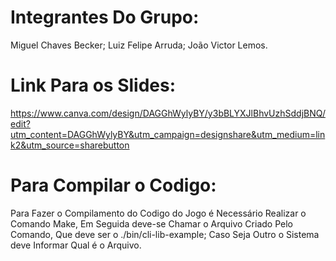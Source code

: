 # Integrantes Do Grupo:
Miguel Chaves Becker;
Luiz Felipe Arruda;
João Victor Lemos.


# Link Para os Slides:
https://www.canva.com/design/DAGGhWylyBY/y3bBLYXJlBhvUzhSddjBNQ/edit?utm_content=DAGGhWylyBY&utm_campaign=designshare&utm_medium=link2&utm_source=sharebutton

# Para Compilar o Codigo:
Para Fazer o Compilamento do Codigo do Jogo é Necessário Realizar o Comando Make, Em Seguida deve-se Chamar o Arquivo Criado Pelo Comando, Que deve ser o ./bin/cli-lib-example; Caso Seja Outro o Sistema deve Informar Qual é o Arquivo.
